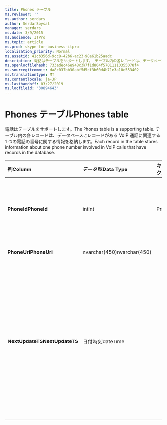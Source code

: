 ```yaml
---
title: Phones テーブル
ms.reviewer: ''
ms.author: serdars
author: SerdarSoysal
manager: serdars
ms.date: 3/9/2015
ms.audience: ITPro
ms.topic: article
ms.prod: skype-for-business-itpro
localization_priority: Normal
ms.assetid: 41cb356d-9cc8-42b6-ac23-98a61b25aadc
description: 電話はテーブルをサポートします。 テーブル内の各レコードは、データベースにレコードがある VoIP 通話に関連する 1 つの電話の番号に関する情報を格納します。
ms.openlocfilehash: 733adec46e948c3b7f1d804f57011110355078f4
ms.sourcegitcommit: da8c037bb30abf5d5cf3b60d4b71e3a10e553402
ms.translationtype: MT
ms.contentlocale: ja-JP
ms.lasthandoff: 03/27/2019
ms.locfileid: "30894643"
---
```

# <a name="phones-table"></a><span data-ttu-id="b273e-104">Phones テーブル</span><span class="sxs-lookup"><span data-stu-id="b273e-104">Phones table</span></span>
 
<span data-ttu-id="b273e-105">電話はテーブルをサポートします。</span><span class="sxs-lookup"><span data-stu-id="b273e-105">The Phones table is a supporting table.</span></span> <span data-ttu-id="b273e-106">テーブル内の各レコードは、データベースにレコードがある VoIP 通話に関連する 1 つの電話の番号に関する情報を格納します。</span><span class="sxs-lookup"><span data-stu-id="b273e-106">Each record in the table stores information about one phone number involved in VoIP calls that have records in the database.</span></span>
  
|<span data-ttu-id="b273e-107">**列**</span><span class="sxs-lookup"><span data-stu-id="b273e-107">**Column**</span></span>|<span data-ttu-id="b273e-108">**データ型**</span><span class="sxs-lookup"><span data-stu-id="b273e-108">**Data Type**</span></span>|<span data-ttu-id="b273e-109">**キー/インデックス**</span><span class="sxs-lookup"><span data-stu-id="b273e-109">**Key/Index**</span></span>|<span data-ttu-id="b273e-110">**詳細**</span><span class="sxs-lookup"><span data-stu-id="b273e-110">**Details**</span></span>|
|:-----|:-----|:-----|:-----|
|<span data-ttu-id="b273e-111">**PhoneId**</span><span class="sxs-lookup"><span data-stu-id="b273e-111">**PhoneId**</span></span> <br/> |<span data-ttu-id="b273e-112">int</span><span class="sxs-lookup"><span data-stu-id="b273e-112">int</span></span>  <br/> |<span data-ttu-id="b273e-113">Primary</span><span class="sxs-lookup"><span data-stu-id="b273e-113">Primary</span></span>  <br/> |<span data-ttu-id="b273e-114">この電話を識別する一意の番号です。</span><span class="sxs-lookup"><span data-stu-id="b273e-114">Unique number identifying this phone.</span></span>  <br/> |
|<span data-ttu-id="b273e-115">**PhoneUri**</span><span class="sxs-lookup"><span data-stu-id="b273e-115">**PhoneUri**</span></span> <br/> |<span data-ttu-id="b273e-116">nvarchar(450)</span><span class="sxs-lookup"><span data-stu-id="b273e-116">nvarchar(450)</span></span>  <br/> | <br/> |<span data-ttu-id="b273e-117">電話番号です。</span><span class="sxs-lookup"><span data-stu-id="b273e-117">Phone number.</span></span>  <br/> |
|<span data-ttu-id="b273e-118">**NextUpdateTS**</span><span class="sxs-lookup"><span data-stu-id="b273e-118">**NextUpdateTS**</span></span> <br/> |<span data-ttu-id="b273e-119">日付時刻</span><span class="sxs-lookup"><span data-stu-id="b273e-119">dateTime</span></span>  <br/> ||<span data-ttu-id="b273e-120">タイム ・ スタンプ (内部使用のみ)。</span><span class="sxs-lookup"><span data-stu-id="b273e-120">Time stamp (for internal use only).</span></span>  <br/> <span data-ttu-id="b273e-121">このフィールドは、Microsoft Lync Server 2013 で導入されました。</span><span class="sxs-lookup"><span data-stu-id="b273e-121">This field was introduced in Microsoft Lync Server 2013.</span></span>  <br/> |
   


